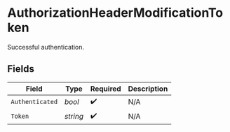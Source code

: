 # AuthorizationHeaderModificationToken

Successful authentication.


## Fields

| Field              | Type               | Required           | Description        |
| ------------------ | ------------------ | ------------------ | ------------------ |
| `Authenticated`    | *bool*             | :heavy_check_mark: | N/A                |
| `Token`            | *string*           | :heavy_check_mark: | N/A                |